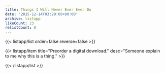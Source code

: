 ```yaml
---
title: Things I Will Never Ever Ever Do
date: '2015-12-14T03:20:00+00:00'
archive: listapp
likeCount: 23
relistCount: 0
---
```



{{< listapp/list order=false reverse=false >}}

   {{< listapp/item title="Preorder a digital download."
      desc="Someone explain to me why this is a thing." >}}

{{< /listapp/list >}}
